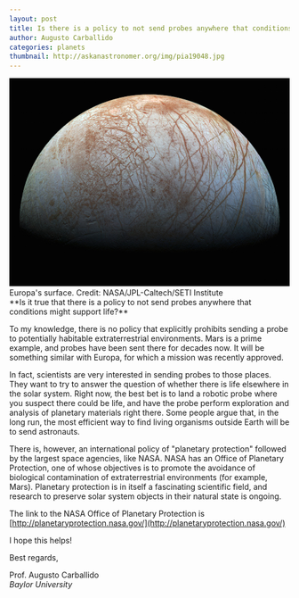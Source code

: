 ```yaml
---
layout: post
title: Is there is a policy to not send probes anywhere that conditions might support life?
author: Augusto Carballido
categories: planets
thumbnail: http://askanastronomer.org/img/pia19048.jpg
---
```

<div class="image">
<img src="/img/pia19048.jpg" alt="Europa's surface">
<div class="caption">Europa's surface. Credit: NASA/JPL-Caltech/SETI Institute</div>
</div>
**Is it true that there is a policy to not send probes anywhere that conditions might support life?**

To my knowledge, there is no policy that explicitly prohibits sending a probe to potentially habitable extraterrestrial environments. Mars is a prime example, and probes have been sent there for decades now. It will be something similar with Europa, for which a mission was recently approved. 

In fact, scientists are very interested in sending probes to those places. They want to try to answer the question of whether there is life elsewhere in the solar system. Right now, the best bet is to land a robotic probe where you suspect there could be life, and have the probe perform exploration and analysis of planetary materials right there. Some people argue that, in the long run, the most efficient way to find living organisms outside Earth will be to send astronauts.

There is, however, an international policy of "planetary protection" followed by the largest space agencies, like NASA. NASA has an Office of Planetary Protection, one of whose objectives is to promote the avoidance of biological contamination of extraterrestrial environments (for example, Mars). Planetary protection is in itself a fascinating scientific field, and research to preserve solar system objects in their natural state is ongoing. 

The link to the NASA Office of Planetary Protection is [http://planetaryprotection.nasa.gov/](http://planetaryprotection.nasa.gov/)

I hope this helps!

Best regards,

Prof. Augusto Carballido<br>
*Baylor University*
